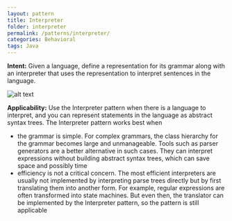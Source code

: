 ```yaml
---
layout: pattern
title: Interpreter
folder: interpreter
permalink: /patterns/interpreter/
categories: Behavioral
tags: Java
---
```


**Intent:** Given a language, define a representation for its grammar along
with an interpreter that uses the representation to interpret sentences in the
language.

![alt text](./etc/interpreter_1.png "Interpreter")

**Applicability:** Use the Interpreter pattern when there is a language to
interpret, and you can represent statements in the language as abstract syntax
trees. The Interpreter pattern works best when
* the grammar is simple. For complex grammars, the class hierarchy for the grammar becomes large and unmanageable. Tools such as parser generators are a better alternative in such cases. They can interpret expressions without building abstract syntax trees, which can save space and possibly time
* efficiency is not a critical concern. The most efficient interpreters are usually not implemented by interpreting parse trees directly but by first translating them into another form. For example, regular expressions are often transformed into state machines. But even then, the translator can be implemented by the Interpreter pattern, so the pattern is still applicable

